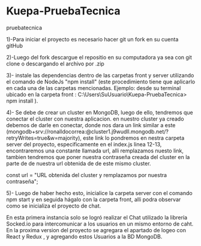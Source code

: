 # Kuepa-PruebaTecnica
pruebatecnica

1)-Para iniciar el proyecto es necesario hacer git un fork en su cuenta gitHub

2)-Luego del fork descargue el repositio en su computadora ya sea con git clone o descargando el archivo por .zip

3)- instale las dependencias dentro de las carpetas front y server utilizando el comando de NodeJs "npm install"
 (este procedimiento tiene que aplicarlo en cada una de las carpetas mencionadas. Ejemplo: desde su terminal ubicado en la carpeta
 front : C:\Users\SuUsuario\Kuepa-PruebaTecnica> npm install ).
 
 4)- Se debe de crear un cluster en MongoDB, luego de ello, tendremos que conectar el cluster con nuestra aplicacion. en nuestro cluster ya creado debemos de darle en conectar, donde nos dara un link similar a este (mongodb+srv://ronalldocorrea:<password>@cluster1.j9wudll.mongodb.net/?retryWrites=true&w=majority), este link lo pondremos en nestra carpeta server del proyecto, especificamente en el index.js linea 12-13, encontraremos una constante llamada url, alli remplazamos nuesto link, tambien tendremos que poner nuestra contraseña creada del cluster en la parte de <pasword> de nuestra url obtenida de de este mismo cluster.

const url = "URL obtenida del cluster y remplazamos <pasword> por nuestra contraseña";
 
5)- Luego de haber hecho esto,  inicialice la carpeta server con el comando npm start 
y en seguida hágalo con la carpeta front, alli podra observar como se inicializa el proyecto de chat.


  

En esta primera instancia solo se logró realizar el Chat utilizado la librería Socked.io para intercomunicar a los usuarios en un mismo entorno de caht.
En la proxima version del proyecto se agregara el apartado de logeo con React y Redux , y agregando estos Usuarios a la BD MongoDB.


